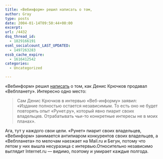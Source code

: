 ```yaml
---
title: «Вебинформ» решил написать о том,
author: Gray
type: posts
date: 2004-01-14T09:50:44+00:00
excerpt:
url: /4432
dsq_thread_id:
  - 1829166191
esml_socialcount_LAST_UPDATED:
  - 1497263283
essb_cache_expire:
  - 1616412542
categories:
  - Uncategorized

---
```








&#171;Вебинформ&#187; решил <a href="http://webinform.ru/comments/516.html" target="_blank">написать</a> о том, как Денис Крючков продавал &#171;Вебпланету&#187;. Интересно одно место:

> Сам Денис Крючков в интервью &laquo;Веб-информу&raquo; заявил: &laquo;Издание полностью остается независимым. То есть оно не будет повторять опыт &#171;Рунет.ру&#187;, который явно пиарит своих владельцев. Отрабатывать чьи-то конкретные интересы не в моих планах&raquo;. 

Ага, тут у каждого свои цели. &#171;Рунет&#187; пиарит своих владельцев, &#171;Вебинформ&#187; занимается антипиаром конкурентов своих владельцев, а &#171;Вебпланета&#187; по мелочам наезжает на Mail.ru и Бегун, потому что летом у них вышла несуразица с интервью.Относительно независимо выглядит Internet.ru &#8212; видимо, поэтому и умирает каждые полгода.